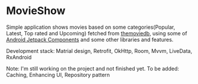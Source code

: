 # MovieShow

Simple application shows movies based on some categories(Popular, Latest, Top rated and Upcoming) fetched from [themoviedb](https://www.themoviedb.org/), 
using some of [Android Jetpack Components](https://developer.android.com/jetpack) and some other libraries and features.

Development stack: Matrial design, Retrofit, OkHttp, Room, Mvvm, LiveData, RxAndroid 

Note: I'm still working on the project and not finished yet.
To be added: Caching, Enhancing UI, Repository pattern
